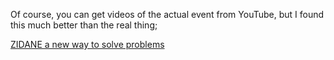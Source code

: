 Of course, you can get videos of the actual event from YouTube, but I found this much better than the real thing;

[ZIDANE a new way to solve problems](http://youtube.com/watch?v=js0vOgjBfD8)